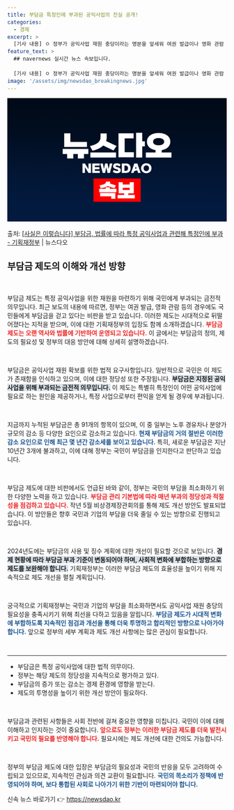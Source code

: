 ```yaml
---
title: 부담금 특정인에 부과된 공익사업의 진실 공개!
categories:
  - 경제
excerpt: >
  [기사 내용] ㅇ 정부가 공익사업 재원 충당이라는 명분을 앞세워 여권 발급이나 영화 관람 때도 일반 국민에게…
feature_text: >
  ## navernews 실시간 뉴스 속보입니다.

  [기사 내용] ㅇ 정부가 공익사업 재원 충당이라는 명분을 앞세워 여권 발급이나 영화 관람 때도 일반 국민에게…
image: '/assets/img/newsdao_breakingnews.jpg'
---
```


![뉴스다오 속보](/assets/img/newsdao_breakingnews.jpg)

<p>출처: <a href="https://newsdao.kr/2112" rel="dofollow">[사실은 이렇습니다] 부담금, 법률에 따라 특정 공익사업과 관련해 특정인에 부과 - 기획재정부</a> | 뉴스다오</p>

<h2 data-ke-size="size26">부담금 제도의 이해와 개선 방향</h2>

<p data-ke-size="size16">&nbsp;</p>

부담금 제도는 특정 공익사업을 위한 재원을 마련하기 위해 국민에게 부과되는 금전적 의무입니다. 최근 보도의 내용에 따르면, 정부는 여권 발급, 영화 관람 등의 경우에도 국민들에게 부담금을 걷고 있다는 비판을 받고 있습니다. 이러한 제도는 시대적으로 뒤떨어졌다는 지적을 받으며, 이에 대한 기획재정부의 입장도 함께 소개하겠습니다. <b><span style="color: #ee2323;">부담금 제도는 오랜 역사와 법률에 기반하여 운영되고 있습니다.</span></b> 이 글에서는 부담금의 정의, 제도의 필요성 및 정부의 대응 방안에 대해 상세히 설명하겠습니다. 

<p data-ke-size="size16">&nbsp;</p>

부담금은 공익사업 재원 확보를 위한 법적 요구사항입니다. 일반적으로 국민은 이 제도가 존재함을 인식하고 있으며, 이에 대한 정당성 또한 주장됩니다. <b><span style="background-color: #21538527;">부담금은 지정된 공익사업을 위해 부과되는 금전적 의무입니다.</span></b> 이 제도는 특별히 특정인이 어떤 공익사업에 필요로 하는 원인을 제공하거나, 특정 사업으로부터 편익을 얻게 될 경우에 부과됩니다. 

<p data-ke-size="size16">&nbsp;</p>

지금까지 누적된 부담금은 총 91개의 항목이 있으며, 이 중 일부는 노후 경유차나 분양가 규모의 감소 등 다양한 요인으로 감소하고 있습니다. <b><span style="color: #1a5490;">현재 부담금의 거의 절반은 이러한 감소 요인으로 인해 최근 몇 년간 감소세를 보이고 있습니다.</span></b> 특히, 새로운 부담금은 지난 10년간 3개에 불과하고, 이에 대해 정부는 국민이 부담금을 인지한다고 판단하고 있습니다. 

<p data-ke-size="size16">&nbsp;</p>

부담금 제도에 대한 비판에서도 언급된 바와 같이, 정부는 국민의 부담을 최소화하기 위한 다양한 노력을 하고 있습니다. <b><span style="color: #ee2323;">부담금 관리 기본법에 따라 매년 부과의 정당성과 적절성을 점검하고 있습니다.</span></b> 작년 5월 비상경제장관회의를 통해 제도 개선 방안도 발표되었습니다. 이 방안들은 향후 국민과 기업의 부담을 더욱 줄일 수 있는 방향으로 진행되고 있습니다. 

<p data-ke-size="size16">&nbsp;</p>

2024년도에는 부담금의 사용 및 징수 계획에 대한 개선이 필요할 것으로 보입니다. <b><span style="background-color: #21538527;">경제 현황에 따라 부담금 부과 기준이 변동되어야 하며, 사회적 변화에 부합하는 방향으로 제도를 보완해야 합니다.</span></b> 기획재정부는 이러한 부담금 제도의 효율성을 높이기 위해 지속적으로 제도 개선을 펼칠 계획입니다. 

<p data-ke-size="size16">&nbsp;</p>

궁극적으로 기획재정부는 국민과 기업의 부담을 최소화하면서도 공익사업 재원 충당의 필요성을 충족시키기 위해 최선을 다하고 있음을 알립니다. <b><span style="color: #1a5490;">부담금 제도가 시대적 변화에 부합하도록 지속적인 점검과 개선을 통해 더욱 투명하고 합리적인 방향으로 나아가야 합니다.</span></b> 앞으로 정부의 세부 계획과 제도 개선 사항에는 많은 관심이 필요합니다. 

<p data-ke-size="size16">&nbsp;</p>

<hr style="border-color: #e0e0e0; border-width: 1px;">

<ul>
<li>부담금은 특정 공익사업에 대한 법적 의무이다.</li>
<li>정부는 해당 제도의 정당성을 지속적으로 평가하고 있다.</li>
<li>부담금의 증가 또는 감소는 경제 환경에 영향을 받는다.</li>
<li>제도의 투명성을 높이기 위한 개선 방안이 필요하다.</li>
</ul>

<p data-ke-size="size16">&nbsp;</p>

부담금과 관련된 사항들은 사회 전반에 걸쳐 중요한 영향을 미칩니다. 국민이 이에 대해 이해하고 인지하는 것이 중요합니다. <b><span style="color: #ee2323;">앞으로도 정부는 이러한 부담금 제도를 더욱 발전시키고 국민의 필요를 반영해야 합니다.</span></b> 필요시에는 제도 개선에 대한 건의도 가능합니다. 

<p data-ke-size="size16">&nbsp;</p>

정부의 부담금 제도에 대한 입장은 부담금의 필요성과 국민의 반응을 모두 고려하여 수립되고 있으므로, 지속적인 관심과 의견 교환이 필요합니다. <b><span style="color: #1a5490;">국민의 목소리가 정책에 반영되어야 하며, 보다 통합된 사회로 나아가기 위한 기반이 마련되어야 합니다.</span></b> 

신속 뉴스 바로가기 👉 <a href="https://newsdao.kr" rel="dofollow">https://newsdao.kr</a>


